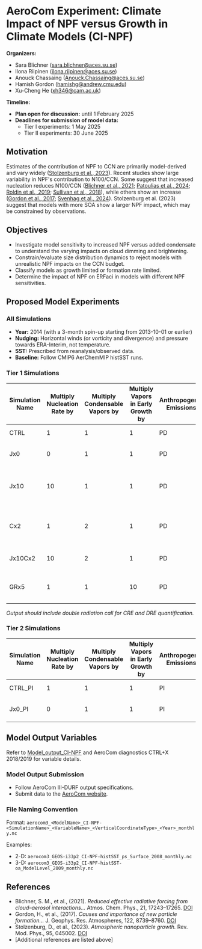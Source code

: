 # AeroCom Experiment: Climate Impact of NPF versus Growth in Climate Models (CI-NPF)

**Organizers:**
- Sara Blichner ([sara.blichner@aces.su.se](mailto:sara.blichner@aces.su.se))
- Ilona Riipinen ([ilona.riipinen@aces.su.se](mailto:ilona.riipinen@aces.su.se))
- Anouck Chassaing ([Anouck.Chassaing@aces.su.se](mailto:Anouck.Chassaing@aces.su.se))
- Hamish Gordon ([hamishg@andrew.cmu.edu](mailto:hamishg@andrew.cmu.edu))
- Xu-Cheng He ([xh346@cam.ac.uk](mailto:xh346@cam.ac.uk))

**Timeline:**
- **Plan open for discussion:** until 1 February 2025
- **Deadlines for submission of model data:**
    - Tier I experiments: 1 May 2025
    - Tier II experiments: 30 June 2025

## Motivation
Estimates of the contribution of NPF to CCN are primarily model-derived and vary widely ([Stolzenburg et al., 2023](https://doi.org/10.1103/RevModPhys.95.045002)). Recent studies show large variability in NPF's contribution to N100/CCN. Some suggest that increased nucleation reduces N100/CCN ([Blichner et al., 2021](https://doi.org/10.5194/acp-21-17243-2021); [Patoulias et al., 2024](https://doi.org/10.1029/2023GL106182); [Roldin et al., 2019](https://doi.org/10.1038/s41467-019-12338-8); [Sullivan et al., 2018](https://doi.org/10.1038/s41612-018-0019-7)), while others show an increase ([Gordon et al., 2017](https://doi.org/10.1002/2017JD026844); [Svenhag et al., 2024](https://doi.org/10.5194/gmd-17-4923-2024)). Stolzenburg et al. (2023) suggest that models with more SOA show a larger NPF impact, which may be constrained by observations.

## Objectives
- Investigate model sensitivity to increased NPF versus added condensate to understand the varying impacts on cloud dimming and brightening.
- Constrain/evaluate size distribution dynamics to reject models with unrealistic NPF impacts on the CCN budget.
- Classify models as growth limited or formation rate limited.
- Determine the impact of NPF on ERFaci in models with different NPF sensitivities.

## Proposed Model Experiments

### All Simulations
- **Year:** 2014 (with a 3-month spin-up starting from 2013-10-01 or earlier)
- **Nudging:** Horizontal winds (or vorticity and divergence) and pressure towards ERA-Interim, not temperature.
- **SST:** Prescribed from reanalysis/observed data.
- **Baseline:** Follow CMIP6 AerChemMIP histSST runs.

### Tier 1 Simulations
| Simulation Name | Multiply Nucleation Rate by | Multiply Condensable Vapors by | Multiply Vapors in Early Growth by | Anthropogenic Emissions | Purpose |
|-----------------|-----------------------------|--------------------------------|------------------------------------|--------------------------|---------|
| CTRL            | 1                           | 1                              | 1                                  | PD                       | Control simulation |
| Jx0             | 0                           | 1                              | 1                                  | PD                       | Evaluate CCN from NPF |
| Jx10            | 10                          | 1                              | 1                                  | PD                       | Evaluate sensitivity to nucleation rate |
| Cx2             | 1                           | 2                              | 1                                  | PD                       | Evaluate sensitivity to condensing mass |
| Jx10Cx2         | 10                          | 2                              | 1                                  | PD                       | Evaluate joint sensitivity |
| GRx5            | 1                           | 1                              | 10                                 | PD                       | Evaluate sensitivity to early growth |

*Output should include double radiation call for CRE and DRE quantification.*

### Tier 2 Simulations
| Simulation Name | Multiply Nucleation Rate by | Multiply Condensable Vapors by | Multiply Vapors in Early Growth by | Anthropogenic Emissions | Purpose |
|-----------------|-----------------------------|--------------------------------|------------------------------------|--------------------------|---------|
| CTRL_PI         | 1                           | 1                              | 1                                  | PI                       | Control simulation |
| Jx0_PI          | 0                           | 1                              | 1                                  | PI                       | Evaluate CCN from NPF |

## Model Output Variables
Refer to [Model_output_CI-NPF](#) and AeroCom diagnostics CTRL+X 2018/2019 for variable details.

### Model Output Submission
- Follow AeroCom III-DURF output specifications.
- Submit data to the [AeroCom website](https://aerocom.met.no/FAQ/data_access/submit_data).

### File Naming Convention
Format: `aerocom3_<ModelName>_CI-NPF-<SimulationName>_<VariableName>_<VerticalCoordinateType>_<Year>_monthly.nc`

Examples:
- 2-D: `aerocom3_GEOS-i33p2_CI-NPF-histSST_ps_Surface_2008_monthly.nc`
- 3-D: `aerocom3_GEOS-i33p2_CI-NPF-histSST-oa_ModelLevel_2009_monthly.nc`

## References
- Blichner, S. M., et al., (2021). *Reduced effective radiative forcing from cloud–aerosol interactions...* Atmos. Chem. Phys., 21, 17243–17265. [DOI](https://doi.org/10.5194/acp-21-17243-2021)
- Gordon, H., et al., (2017). *Causes and importance of new particle formation...* J. Geophys. Res. Atmospheres, 122, 8739–8760. [DOI](https://doi.org/10.1002/2017JD026844)
- Stolzenburg, D., et al., (2023). *Atmospheric nanoparticle growth.* Rev. Mod. Phys., 95, 045002. [DOI](https://doi.org/10.1103/RevModPhys.95.045002)
- [Additional references are listed above]
